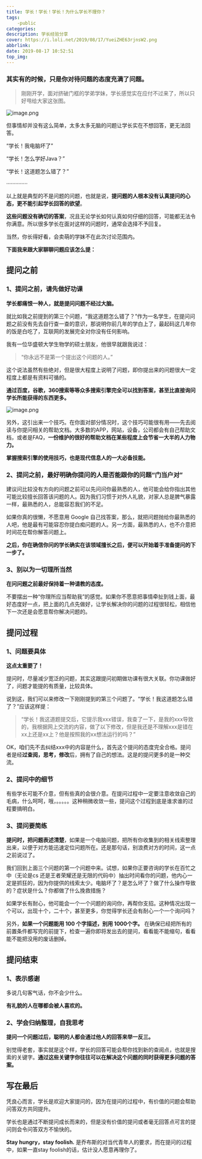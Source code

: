 ```yaml
---
title: 学长！学长！学长！为什么学长不理你？
tags: 
    -public
categories: 
description: 学长经验分享
cover: https://i.loli.net/2019/08/17/YueiZHE63rjnsW2.png
abbrlink: 
date: 2019-08-17 10:52:51
top_img: 
---
```


### 其实有的时候，只是你对待问题的态度充满了问题。
 
>  刚刚开学，面对挤破门框的学弟学妹，学长感觉实在应付不过来了，所以只好甩给大家这张图。

![image.png](https://i.loli.net/2019/08/17/YueiZHE63rjnsW2.png)


但事情却并没有这么简单，太多太多无脑的问题让学长实在不想回答，更无法回答。

“学长！我电脑坏了”

“学长！怎么学好Java？”

“学长！这道题怎么错了？”


··············

以上就是典型的不是问题的问题，也就是说，**提问题的人根本没有认真提问的心态，更不能引起学长回答的欲望**。

**这些问题没有确切的答案**，况且无论学长如何认真如何仔细的回答，可能都无法令你满意。所以很多学长在面对这样的问题时，通常会选择不予回复。

当然，你长得好看，会卖萌的学妹不在此次讨论范围内。

**下面我来跟大家聊聊问题应该怎么提：**

## 提问之前
### 1、提问之前，请先做好功课

**学长都痛恨一种人，就是提问问题不经过大脑。**

就比如我之前提到的第三个问题，“我这道题怎么错了？”作为一名学生，在提问问题之前没有先去自行查一查的意识，那说明你前几年的学白上了，最起码这几年你的饭是白吃了，互联网的发展完全对你没有任何影响。

我有一位华盛顿大学生物学的硕士朋友，他很早就跟我说过：

> “你永远不是第一个提出这个问题的人。”

这个说法虽然有些绝对，但是很大程度上说明了问题，即你提出来的问题很大一定程度上都是有资料可循的。

**通过百度，谷歌，360搜索等等众多搜索引擎完全可以找到答案，甚至比直接询问学长所能获得的东西更多。**

![image.png](https://i.loli.net/2019/08/17/kNx3TasRE9fHQ5z.png)


 
另外，这引出来一个技巧。在你面对部分情况时，这个技巧可能很有用——先去阅读与你提问相关的帮助文档。大多数的APP，网站，设备，公司都会有自己帮助文档，或者是FAQ，**一份维护的很好的帮助文档在某些程度上会节省一大半的人力物力。**

**掌握搜索引擎的使用技巧，也是现代信息人的一大必备技能。**

### 2、提问之前，最好明确你提问的人是否能跟你的问题“门当户对”

建议问比较没有方向的问题之前可以先问问你最熟悉的人，他可能会给你指出其他可能比较擅长回答该问题的人。因为我们习惯于对外人礼貌，对家人总是脾气暴露一样，最熟悉的人，总能容忍我们的不足。

如果你真的很懒，不愿意用 Google 自己找答案，那么，就把问题抛给你最熟悉的人吧，他是最有可能容忍你提白痴问题的人。另一方面，最熟悉的人，也不介意把时间花在帮你解答问题上。

**之后，你在确信你问的学长确实在该领域擅长之后，便可以开始着手准备提问的下一步了。**
### 3、别以为一切理所当然

**在问问题之前最好保持着一种请教的态度。**

不要摆出一种“你理所应当帮助我”的感觉。如果你不愿意把事情牵扯到钱上面，最好态度好一点，把上面的几点先做好，让学长解决你的问题的过程很轻松，相信他下一次还是会愿意帮你解决问题的。

 
## 提问过程
### 1、问题要具体

**这点太重要了！**

提问时，尽量减少宽泛的问题，其实这跟提问初期做功课有很大关联。你功课做好了，问题才能提的有质量，比较具体。

说到这，我们可以来修改一下刚刚提到的第三个问题了。“学长！我这道题怎么错了？”应该这样提：
> 
> “学长！我这道题提交后，它提示我xxx错误，我查了一下，是我的xxx导致的，我根据网上交流的内容，做了以下修改，但是我还是不理解xxx是错在xx上还是xx上？他是按照我的xx想法运行的吗？”

OK，咱们先不去纠结xxx中的内容是什么，首先这个提问的态度完全合格。提问者是经**过查阅，思考，修改**后，拥有了自己的想法。这是的提问更多的是一种交流。

### 2、提问中的细节

有些学长可能不介意，但有些真的会很介意。在提问过程中一定要注意收敛自己的毛病，什么呵呵，哦，。。。。。这种稍微收敛一些，提问这个过程到底是谁求谁的过程要搞明白。

### 3、提问要简练

**提问时，把问题表述清楚**，如果是一个电脑问题，把所有你收集到的相关线索整理出来，以便于对方能迅速定位问题所在。还是那句话，别浪费对方的时间，这一点之前说过了。

我们回到上面三个问题的第一个问题中来。试想，如果你正要咨询的学长在百忙之中（无论是cs 还是王者荣耀还是无限的代码中）抽出时间看你的问题，他内心一定是抓狂的，因为你提供的线索太少。电脑坏了？是怎么坏了？做了什么操作导致的？症状是什么？你都做了什么挽救措施？

如果学长有耐心，他可能会一个一个问题的询问你，再帮你支招。这种情况出现一个可以，出现十个，二十个，甚至更多，你觉得学长还会有耐心一个一个询问吗？


另外，**如果一个问题能用 100 个字描述，别用 1000个字。** 在确保已经把所有的前置条件都写完的前提下，检查一遍你即将发出去的提问，看看能不能缩句，看看能不能把没用的废话删掉。

## 提问结束
### 1、表示感谢

多说几句客气话，你不会少什么。

**有礼貌的人在哪都会被人喜欢的。**

### 2、学会归纳整理，自我思考

**提问一个问题过后，聪明的人都会通过他人的回答来举一反三。**

别觉得老套，事实就是这个样，学长的回答可能会帮你找到新的查阅点，也就是搜索的关键字。**通过这些关键字你往往可以在解决这个问题的同时获得更多问题的答案。**

## 写在最后
凭良心而言，学长是欢迎大家提问的，因为在提问的过程中，有价值的问题会帮助问答双方共同提升。

学长也是通过不断提问成长而来的，但是没有价值的提问或者毫无回答点可言的提问则会令问答双方不愉快的。

**Stay hungry，stay foolish.** 是乔布斯的对当代青年人的要求，而在提问的过程中，如果一直stay foolish的话，估计没人愿意再理你了。